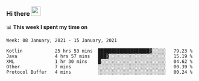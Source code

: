 ### Hi there <a href="https://www.gautamkrishnar.com/"><img src="https://media.giphy.com/media/hvRJCLFzcasrR4ia7z/giphy.gif" width="25px"></a>

📊 **This week I spent my time on**

<!--START_SECTION:waka-->
```text
Week: 08 January, 2021 - 15 January, 2021

Kotlin            25 hrs 53 mins  ███████████████████▓░░░░░   79.23 % 
Java              4 hrs 57 mins   ███▓░░░░░░░░░░░░░░░░░░░░░   15.19 % 
XML               1 hr 30 mins    █░░░░░░░░░░░░░░░░░░░░░░░░   04.62 % 
Other             7 mins          ░░░░░░░░░░░░░░░░░░░░░░░░░   00.39 % 
Protocol Buffer   4 mins          ░░░░░░░░░░░░░░░░░░░░░░░░░   00.24 % 
```
<!--END_SECTION:waka-->
